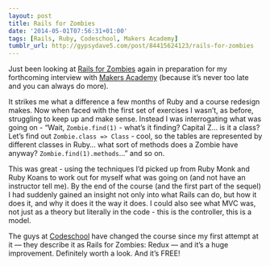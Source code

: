 ```yaml
---
layout: post
title: Rails for Zombies
date: '2014-05-01T07:56:31+01:00'
tags: [Rails, Ruby, Codeschool, Makers Academy]
tumblr_url: http://gypsydave5.com/post/84415624123/rails-for-zombies
---
```

Just been looking at [Rails for Zombies][RFZ] again in preparation for my forthcoming interview with [Makers Academy][MA] (because it’s never too late and you can always do more).

It strikes me what a difference a few months of Ruby and a course redesign makes. Now when faced with the first set of exercises I wasn’t, as before, struggling to keep up and make sense. Instead I was interrogating what was going on - “Wait, `Zombie.find(1)` - what’s it finding? Capital Z… is it a class? Let’s find out `Zombie.class => Class`  - cool, so the tables are represented by different classes in Ruby… what sort of methods does a Zombie have anyway? `Zombie.find(1).methods`…” and so on.

This was great - using the techniques I’d picked up from Ruby Monk and Ruby Koans to work out for myself what was going on (and not have an instructor tell me). By the end of the course (and the first part of the sequel) I had suddenly gained an insight not only into what Rails can do, but how it does it, and why it does it the way it does. I could also see what MVC was, not just as a theory but literally in the code - this is the controller, this is a model.

The guys at [Codeschool][CS] have changed the course since my first attempt at it — they describe it as Rails for Zombies: Redux — and it’s a huge improvement. Definitely worth a look. And it’s FREE!

[CS]: https://www.codeschool.com/
[RFZ]: http://railsforzombies.org/
[MA]: http://railsforzombies.org/
